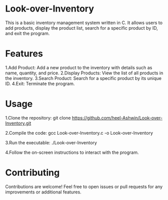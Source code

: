 # Look-over-Inventory

This is a basic inventory management system written in C. It allows users to add products, display the product list, search for a specific product by ID, and exit the program.

# Features
1.Add Product: Add a new product to the inventory with details such as name, quantity, and price.
2.Display Products: View the list of all products in the inventory.
3.Search Product: Search for a specific product by its unique ID.
4.Exit: Terminate the program.

# Usage
1.Clone the repository:
git clone https://github.com/heel-Ashwin/Look-over-Inventory.git

2.Compile the code:
gcc Look-over-Inventory.c -o Look-over-Inventory

3.Run the executable:
./Look-over-Inventory

4.Follow the on-screen instructions to interact with the program.

# Contributing
Contributions are welcome! Feel free to open issues or pull requests for any improvements or additional features.
